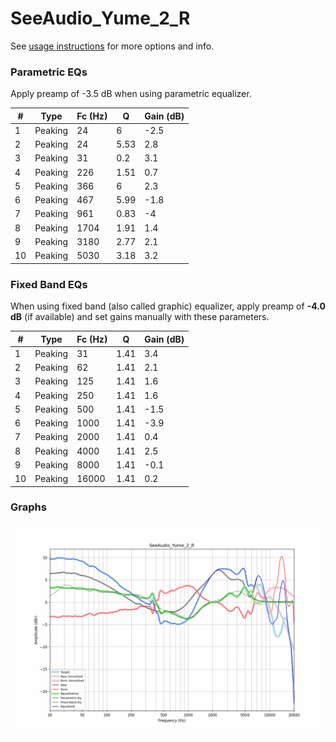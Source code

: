 # SeeAudio_Yume_2_R
See [usage instructions](https://github.com/jaakkopasanen/AutoEq#usage) for more options and info.

### Parametric EQs
Apply preamp of -3.5 dB when using parametric equalizer.

|   # | Type    |   Fc (Hz) |    Q |   Gain (dB) |
|-----|---------|-----------|------|-------------|
|   1 | Peaking |        24 | 6    |        -2.5 |
|   2 | Peaking |        24 | 5.53 |         2.8 |
|   3 | Peaking |        31 | 0.2  |         3.1 |
|   4 | Peaking |       226 | 1.51 |         0.7 |
|   5 | Peaking |       366 | 6    |         2.3 |
|   6 | Peaking |       467 | 5.99 |        -1.8 |
|   7 | Peaking |       961 | 0.83 |        -4   |
|   8 | Peaking |      1704 | 1.91 |         1.4 |
|   9 | Peaking |      3180 | 2.77 |         2.1 |
|  10 | Peaking |      5030 | 3.18 |         3.2 |

### Fixed Band EQs
When using fixed band (also called graphic) equalizer, apply preamp of **-4.0 dB** (if available) and set gains manually with these parameters.

|   # | Type    |   Fc (Hz) |    Q |   Gain (dB) |
|-----|---------|-----------|------|-------------|
|   1 | Peaking |        31 | 1.41 |         3.4 |
|   2 | Peaking |        62 | 1.41 |         2.1 |
|   3 | Peaking |       125 | 1.41 |         1.6 |
|   4 | Peaking |       250 | 1.41 |         1.6 |
|   5 | Peaking |       500 | 1.41 |        -1.5 |
|   6 | Peaking |      1000 | 1.41 |        -3.9 |
|   7 | Peaking |      2000 | 1.41 |         0.4 |
|   8 | Peaking |      4000 | 1.41 |         2.5 |
|   9 | Peaking |      8000 | 1.41 |        -0.1 |
|  10 | Peaking |     16000 | 1.41 |         0.2 |

### Graphs
![](./SeeAudio_Yume_2_R.png)
